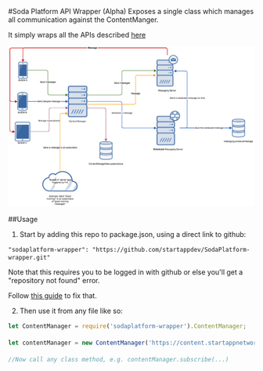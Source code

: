 #Soda Platform API Wrapper (Alpha)
Exposes a single class which manages all communication against the ContentManger.

It simply wraps all the APIs described [here](https://startapp.atlassian.net/wiki/display/SDKSOC/S2S+Services)

![Structure](infrastructure.png)

##Usage

1) Start by adding this repo to package.json, using a direct link to github:

```javsacript
"sodaplatform-wrapper": "https://github.com/startappdev/SodaPlatform-wrapper.git"
```
Note that this requires you to be logged in with github or else you'll get a "repository not found" error.

Follow [this guide](https://help.github.com/articles/caching-your-github-password-in-git/) to fix that.

2) Then use it from any file like so:

```javascript
let ContentManager = require('sodaplatform-wrapper').ContentManager;

let contentManager = new ContentManager('https://content.startappnetwork.com/content-manager/', 'YourBubbleId');

//Now call any class method, e.g. contentManager.subscribe(...)
```